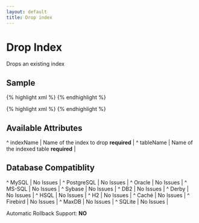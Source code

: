 ```yaml
---
layout: default
title: Drop index
---
```


# Drop Index #

Drops an existing index


## Sample ##
<!-- Works on Oracle on Liquibase 1.6;  Does not work for SQL Server. -->
{% highlight xml %}
<dropIndex indexName="idx_user_username"/>
{% endhighlight %}

<!-- Works on Oracle and SQL Server on Liquibase 1.6; -->
{% highlight xml %}
<dropIndex indexName="idx_user_username" tableName="table_name" />
{% endhighlight %}

## Available Attributes ##

^ indexName  | Name of the index to drop **required**  |
^ tableName  | Name of the indexed table **required**  |


## Database Compatiblity ##

^ MySQL  | No Issues  | 
^ PostgreSQL  | No Issues  | 
^ Oracle  | No Issues  | 
^ MS-SQL  | No Issues  | 
^ Sybase  | No Issues  | 
^ DB2  | No Issues  | 
^ Derby  | No Issues  | 
^ HSQL  | No Issues  | 
^ H2  | No Issues  | 
^ Caché  | No Issues  | 
^ Firebird  | No Issues  | 
^ MaxDB  | No Issues  | 
^ SQLite  | No Issues  | 

Automatic Rollback Support: **NO**